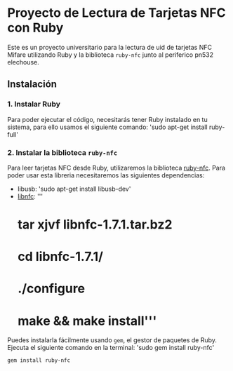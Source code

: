 # Proyecto de Lectura de Tarjetas NFC con Ruby

Este es un proyecto universitario para la lectura de uid de tarjetas NFC Mifare utilizando Ruby y la biblioteca `ruby-nfc` junto al periferico pn532 elechouse.

## Instalación

### 1. Instalar Ruby

Para poder ejecutar el código, necesitarás tener Ruby instalado en tu sistema, para ello usamos el siguiente comando:
'sudo apt-get install ruby-full'

### 2. Instalar la biblioteca `ruby-nfc`

Para leer tarjetas NFC desde Ruby, utilizaremos la biblioteca [ruby-nfc](). 
Para poder usar esta libreria necesitaremos las siguientes dependencias:
- libusb: 'sudo apt-get install libusb-dev'
- [libnfc](): '''
  # tar xjvf libnfc-1.7.1.tar.bz2
  # cd libnfc-1.7.1/
  # ./configure
  # make && make install'''

Puedes instalarla fácilmente usando `gem`, el gestor de paquetes de Ruby. Ejecuta el siguiente comando en la terminal:
'sudo gem install ruby-nfc'


```bash
gem install ruby-nfc

